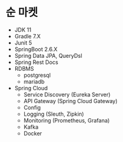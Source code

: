 # 순 마켓

* JDK 11
* Gradle 7.X
* Junit 5
* SpringBoot 2.6.X
* Spring Data JPA, QueryDsl
* Spring Rest Docs
* RDBMS
  * postgresql
  * mariadb
* Spring Cloud
    * Service Discovery (Eureka Server)
    * API Gateway (Spring Cloud Gateway)
    * Config
    * Logging (Sleuth, Zipkin)
    * Monitoring (Prometheus, Grafana)
    * Kafka
    * Docker
